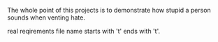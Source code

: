 The whole point of this projects is to demonstrate how stupid a person sounds when venting hate.

real reqirements file name starts with 't' ends with 't'.
